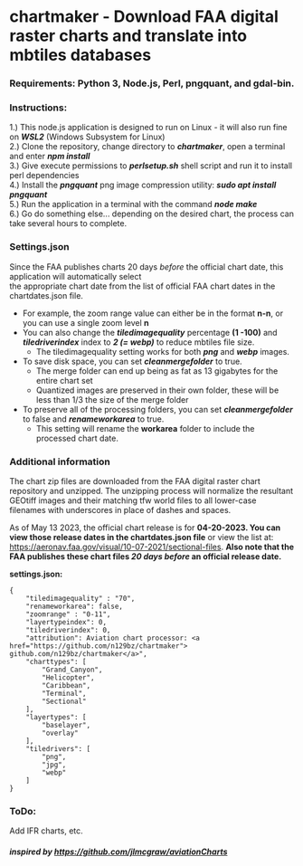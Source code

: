 # chartmaker - Download FAA digital raster charts and translate into mbtiles databases  
### Requirements: Python 3, Node.js, Perl, pngquant, and gdal-bin.
### Instructions:   
1.) This node.js application is designed to run on Linux - it will also run fine on ***WSL2*** (Windows Subsystem for Linux)         
2.) Clone the repository, change directory to ***chartmaker***, open a terminal and enter ***npm install***        
3.) Give execute permissions to ***perlsetup.sh*** shell script and run it to install perl dependencies           
4.) Install the ***pngquant*** png image compression utility: ***sudo apt install pngquant***      
5.) Run the application in a terminal with the command ***node make***               
6.) Go do something else... depending on the desired chart, the process can take several hours to complete.     
     
### Settings.json  
Since the FAA publishes charts 20 days *before* the official chart date, this application will automatically select                 
the appropriate chart date from the list of official FAA chart dates in the chartdates.json file.                  
                   
*  For example, the zoom range value can either be in the format **n-n**, or you can use a single zoom level **n**                
*  You can also change the ***tiledimagequality*** percentage **(1 -100)** and ***tiledriverindex*** index to ***2 (= webp)*** to reduce mbtiles file size.    
   *  The tiledimagequality setting works for both ***png*** and ***webp*** images.  
*  To save disk space, you can set ***cleanmergefolder*** to true.
   *  The merge folder can end up being as fat as 13 gigabytes for the entire chart set
   *  Quantized images are preserved in their own folder, these will be less than 1/3 the size of the merge folder
*  To preserve all of the processing folders, you can set ***cleanmergefolder*** to false and ***renameworkarea*** to true.
   *  This setting will rename the **workarea** folder to include the processed chart date. 

### Additional information       
The chart zip files are downloaded from the FAA digital raster chart repository and unzipped. The unzipping process will normalize the resultant GEOtiff images and their matching tfw world files to all lower-case filenames with underscores in place of dashes and spaces.     
       
As of May 13 2023, the official chart release is for **04-20-2023. You can view those release dates in the chartdates.json file** or view the list at: https://aeronav.faa.gov/visual/10-07-2021/sectional-files. **Also note that the FAA publishes these chart files *20 days before* an official release date.**        
                       
**settings.json:**                                                                                                              
```
{
    "tiledimagequality" : "70",
    "renameworkarea": false,
    "zoomrange" : "0-11",
    "layertypeindex": 0,
    "tiledriverindex": 0,
    "attribution": Aviation chart processor: <a href="https://github.com/n129bz/chartmaker"> github.com/n129bz/chartmaker</a>",
    "charttypes": [
        "Grand_Canyon",
        "Helicopter",
        "Caribbean",
        "Terminal",
        "Sectional"
    ],
    "layertypes": [
        "baselayer", 
        "overlay"
    ],
    "tiledrivers": [
        "png",
        "jpg",
        "webp"
    ]
}
```
### ToDo:    
Add IFR charts, etc.    
     
      
#### ***inspired by https://github.com/jlmcgraw/aviationCharts*** 

